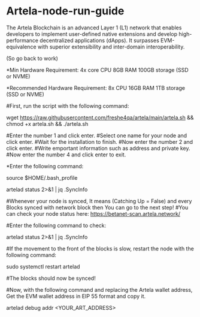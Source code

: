 # Artela-node-run-guide

The Artela Blockchain is an advanced Layer 1 (L1) network that enables developers to implement user-defined native extensions and develop high-performance decentralized applications (dApps).
It surpasses EVM-equivalence with superior extensibility and inter-domain interoperability.

 (So go back to work)

*Min Hardware Requirement:
4x core CPU
8GB RAM
100GB storage (SSD or NVME)

*Recommended Hardware Requirement:
8x CPU
16GB RAM
1TB storage (SSD or NVME)

#First, run the script with the following command:

  wget https://raw.githubusercontent.com/freshe4qa/artela/main/artela.sh && chmod +x artela.sh && ./artela.sh

#Enter the number 1 and click enter.
#Select one name for your node and click enter.
#Wait for the installation to finish.
#Now enter the number 2 and click enter.
#Write emportant information such as address and private key.
#Now enter the number 4 and click enter to exit.

*Enter the following command:

   source $HOME/.bash_profile
  
   artelad status 2>&1 | jq .SyncInfo
   
#Whenever your node is synced, It means (Catching Up = False) and every Blocks synced with network block then You can go to the next step!
#You can check your node status here: https://betanet-scan.artela.network/

#Enter the following command to check:

artelad status 2>&1 | jq .SyncInfo

#If the movement to the front of the blocks is slow, restart the node with the following command:

sudo systemctl restart artelad

#The blocks should now be synced!

#Now, with the following command and replacing the Artela wallet address, Get the EVM wallet address in EIP 55 format and copy it.

artelad debug addr <YOUR_ART_ADDRESS>  
